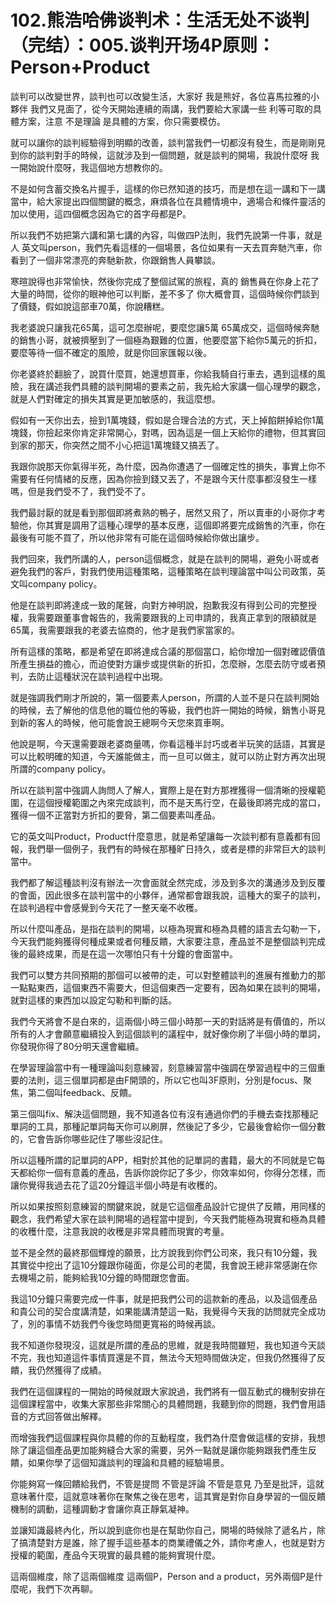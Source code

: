 # 102.熊浩哈佛谈判术：生活无处不谈判（完结）：005.谈判开场4P原则：Person+Product

談判可以改變世界，談判也可以改變生活，大家好 我是熊好，各位喜馬拉雅的小夥伴 我們又見面了，從今天開始連續的兩講，我們要給大家講一些 利等可取的具體方案，注意 不是理論 是具體的方案，你只需要模仿。

就可以讓你的談判經驗得到明顯的改善，談判當我們一切都沒有發生，而是剛剛見到你的談判對手的時候，這就涉及到一個問題，就是談判的開場，我說什麼呀 我一開始說什麼呀，我這個地方想教你的。

不是如何含蓄交換名片握手，這樣的你已然知道的技巧，而是想在這一講和下一講當中，給大家提出四個關鍵的概念，麻煩各位在具體情境中，適場合和條件靈活的加以使用，這四個概念因為它的首字母都是P。

所以我們不妨把第六講和第七講的內容，叫做四P法則，我們先說第一件事，就是人 英文叫person，我們先看這樣的一個場景，各位如果有一天去買奔馳汽車，你看到了一個非常漂亮的奔馳新款，你跟銷售人員攀談。

寒暄說得也非常愉快，然後你完成了整個試駕的旅程，真的 銷售員在你身上花了大量的時間，從你的眼神他可以判斷，差不多了 你大概會買，這個時候你們談到了價錢，假如說這部車70萬，你說糟糕。

我老婆說只讓我花65萬，這可怎麼辦呢，要麼您讓5萬 65萬成交，這個時候奔馳的銷售小哥，就被擠壓到了一個極為艱難的位置，他要麼當下給你5萬元的折扣，要麼等待一個不確定的風險，就是你回家匯報以後。

你老婆終於翻臉了，說買什麼買，她還想買車，你給我騎自行車去，遇到這樣的風險，我在講述我們具體的談判開場的要素之前，我先給大家講一個心理學的觀念，就是人們對確定的損失其實是更加敏感的，我這麼想。

假如有一天你出去，撿到1萬塊錢，假如是合理合法的方式，天上掉餡餅掉給你1萬塊錢，你撿起來你肯定非常開心，對嗎，因為這是一個上天給你的禮物，但其實回到家的那天，你突然之間不小心把這1萬塊錢又搞丟了。

我跟你說那天你氣得半死，為什麼，因為你遭遇了一個確定性的損失，事實上你不需要有任何情緒的反應，因為你撿到錢又丟了，不是跟今天什麼事都沒發生一樣嗎，但是我們受不了，我們受不了。

我們最討厭的就是看到那個即將煮熟的鴨子，居然又飛了，所以賣車的小哥你才考驗他，你其實是調用了這種心理學的基本反應，這個即將要完成銷售的汽車，你在最後有可能不買了，所以他非常有可能在這個時候給你做出讓步。

我們回來，我們所講的人，person這個概念，就是在談判的開場，避免小哥或者避免我們的客戶，對我們使用這種策略，這種策略在談判理論當中叫公司政策，英文叫company policy。

他是在談判即將達成一致的尾聲，向對方神明說，抱歉我沒有得到公司的完整授權，我需要跟董事會報告的，我需要跟我的上司申請的，我真正拿到的限額就是65萬，我需要跟我的老婆去協商的，他才是我們家當家的。

所有這樣的策略，都是希望在即將達成合議的那個當口，給你增加一個對確認價值所產生損益的擔心，而迫使對方讓步或提供新的折扣，怎麼辦，怎麼去防守或者預判，去防止這種狀況在談判過程中出現。

就是強調我們剛才所說的，第一個要素人person，所謂的人並不是只在談判開始的時候，去了解他的信息他的職位他的等級，我們也許一開始的時候，銷售小哥見到新的客人的時候，他可能會說王總啊今天您來買車啊。

他說是啊，今天還需要跟老婆商量嗎，你看這種半討巧或者半玩笑的話語，其實是可以比較明確的知道，今天誰能做主，而一旦可以做主，就可以防止對方再次出現所謂的company policy。

所以在談判當中強調人詢問人了解人，實際上是在對方那裡獲得一個清晰的授權範圍，在這個授權範圍之內來完成談判，而不是天馬行空，在最後即將完成的當口，獲得一個不正當對方折扣的要脅，第二個要素叫產品。

它的英文叫Product，Product什麼意思，就是希望讓每一次談判都有意義都有回報，我們舉一個例子，我們有的時候在那種旷日持久，或者是標的非常巨大的談判當中。

我們都了解這種談判沒有辦法一次會面就全然完成，涉及到多次的溝通涉及到反覆的會面，因此很多在談判當中的小夥伴，通常都會跟我說，這種大的案子的談判，在談判過程中會感覺到今天花了一整天毫不收穫。

所以什麼叫產品，是指在談判的開場，以極為現實和極為具體的語言去勾勒一下，今天我們能夠獲得何種成果或者何種反饋，大家要注意，產品並不是整個談判完成後的最終成果，而是在這一次哪怕只有十分鐘的會面當中。

我們可以雙方共同預期的那個可以被帶的走，可以對整體談判的進展有推動力的那一點點東西，這個東西不需要大，但這個東西一定要有，因為如果在談判的開場，就對這樣的東西加以設定勾勒和判斷的話。

我們今天將會不是白來的，這兩個小時三個小時那一天的對話將是有價值的，所以所有的人才會願意繼續投入到這個談判的議程中，就好像你刷了半個小時的單詞，你發現你得了80分明天還會繼續。

在學習理論當中有一種理論叫刻意練習，刻意練習當中強調在學習過程中的三個重要的法則，這三個單詞都是由F開頭的，所以它也叫3F原則，分別是focus、聚焦，第二個叫feedback、反饋。

第三個叫fix、解決這個問題，我不知道各位有沒有通過你們的手機去查找那種記單詞的工具，那種記單詞每天你可以刷屏，然後記了多少，它最後會給你一個分數的，它會告訴你哪些記住了哪些沒記住。

所以這種所謂的記單詞的APP，相對於其他的記單詞的書籍，最大的不同就是它每天都給你一個有意義的產品，告訴你說你記了多少，你效率如何，你得分怎樣，而讓你覺得我過去花了這20分鐘這半個小時是有收穫的。

所以如果按照刻意練習的關鍵來說，就是它這個產品設計它提供了反饋，用同樣的觀念，我們希望大家在談判開場的過程當中提到，今天我們能極為現實和極為具體的收穫什麼，注意我說的收穫是非常具體而現實的考量。

並不是全然的最終那個輝煌的願景，比方說我到你們公司來，我只有10分鐘，我其實從中挖出了這10分鐘跟你碰面，你是公司的老闆，我會說王總非常感謝在你去機場之前，能夠給我10分鐘的時間跟您會面。

我這10分鐘只需要完成一件事，就是把我們公司的這款新的產品，以及這個產品和貴公司的契合度講清楚，如果能講清楚這一點，我覺得今天我的訪問就完全成功了，別的事情不妨我們今後您時間更寬裕的時候再談。

我不知道你發現沒，這就是所謂的產品的思維，就是我時間雖短，我也知道今天談不完，我也知道這件事情買還是不買，無法今天短時間做決定，但我仍然獲得了反饋，我仍然獲得了成績。

我們在這個課程的一開始的時候就跟大家說過，我們將有一個互動式的機制安排在這個課程當中，收集大家那些非常關心的具體問題，我聽到你的問題，我們會用語音的方式回答做出解釋。

而增強我們這個課程與你具體的你的互動程度，我們為什麼會做這樣的安排，我想除了讓這個產品更加能夠縫合大家的需要，另外一點就是讓你能夠跟我們產生反饋，如果你學了這個知識談判的理論和具體的經驗場景。

你能夠寫一條回饋給我們，不管是提問 不管是評論 不管是意見 乃至是批評，這就意味著什麼，這就意味著你在聚焦之後在思考，這其實是對你自身學習的一個反饋機制的調動，這種調動才會讓你真正靜氣凝神。

並讓知識最終內化，所以說到底你也是在幫助你自己，開場的時候除了遞名片，除了搞清楚對方是誰，除了握手這些基本的商業禮儀之外，請你考慮人，也就是對方授權的範圍，產品今天現實的最具體的能夠實現什麼。

這兩個維度，除了這兩個維度 這兩個P，Person and a product，另外兩個P是什麼呢，我們下次再聊。